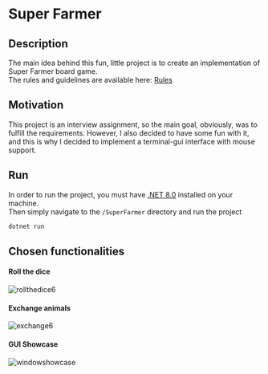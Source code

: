 # Super Farmer

## Description
The main idea behind this fun, little project is to create an implementation of Super Farmer board game.  
The rules and guidelines are available here:
[Rules](https://www.granna.pl/pliki/produkt-50/SUPERFARMER_instr_00175_3maly.pdf)


## Motivation
This project is an interview assignment, so the main goal, obviously, was to fulfill the requirements. However, I also decided to have some fun with it, and this is why I decided to implement a terminal-gui interface with mouse support.


## Run
In order to run the project, you must have [.NET 8.0](https://dotnet.microsoft.com/en-us/download) 
installed on your machine.  
Then simply navigate to the `/SuperFarmer` directory and run the project
```bash
dotnet run
```

## Chosen functionalities
#### Roll the dice
![rollthedice6](https://github.com/lursz/SuperFarmer/assets/93160829/a5b29195-a7cb-40fb-8275-84bc3aec22d6)


#### Exchange animals
![exchange6](https://github.com/lursz/SuperFarmer/assets/93160829/c87d5fc8-b031-4692-b555-1a38db1466ed)


#### GUI Showcase
![windowshowcase](https://github.com/lursz/SuperFarmer/assets/93160829/904d155c-aab5-486e-9dbb-aad99ff4ab7b)

